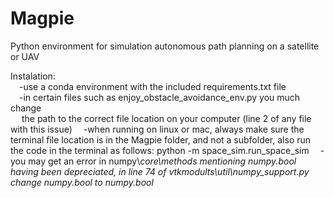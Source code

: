 # Magpie
Python environment for simulation autonomous path planning on a satellite or UAV <br>

Instalation:<br>
  &emsp;-use a conda environment with the included requirements.txt file<br>
  &emsp;-in certain files such as enjoy_obstacle_avoidance_env.py you much change<br> &emsp; the path to the correct file location on your computer (line 2 of any file with this issue)
  &emsp;-when running on linux or mac, always make sure the terminal file location is in the Magpie folder, and not a subfolder, also run the code in the terminal as follows: python -m space_sim.run_space_sim
  &emsp;-you may get an error in numpy&#92;_core&#92;methods mentioning numpy.bool having been depreciated, in line 74 of vtkmodults&#92;util&#92;numpy_support.py change numpy.bool to numpy.bool_


